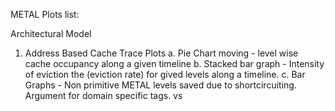 METAL Plots list:

Architectural Model

1. Address Based Cache Trace Plots
  a. Pie Chart moving - level wise cache occupancy along a given timeline
  b. Stacked bar graph - Intensity of eviction the (eviction rate) for gived levels along a timeline.
  c. Bar Graphs - Non primitive METAL levels saved due to shortcircuiting. Argument for domain specific tags. vs
